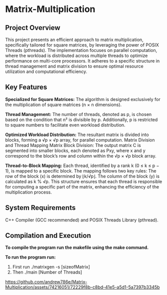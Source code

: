 # Matrix-Multiplication
## Project Overview
This project presents an efficient approach to matrix multiplication, specifically tailored for square matrices, by leveraging the power of POSIX Threads (pthreads). The implementation focuses on parallel computation, where the workload is distributed across multiple threads to optimize performance on multi-core processors. It adheres to a specific structure in thread management and matrix division to ensure optimal resource utilization and computational efficiency.

## Key Features
**Specialized for Square Matrices:** The algorithm is designed exclusively for the multiplication of square matrices (n × n dimensions).

**Thread Management:** The number of threads, denoted as p, is chosen based on the condition that n² is divisible by p. Additionally, p is restricted to square numbers to facilitate even workload distribution.

**Optimized Workload Distribution:** The resultant matrix is divided into blocks, forming a √p × √p array, for parallel computation.
Matrix Division and Thread Mapping
Matrix Block Division: The output matrix C is segmented into smaller blocks, each denoted as Pxy, where x and y correspond to the block’s row and column within the √p × √p block array.

**Thread-to-Block Mapping:** Each thread, identified by a rank k (0 ≤ k ≤ p − 1), is mapped to a specific block. The mapping follows two key rules:
The row of the block (x) is determined by ⌊k/√p⌋.
The column of the block (y) is calculated as k % √p.
This structure ensures that each thread is responsible for computing a specific part of the matrix, enhancing the efficiency of the multiplication process.

## System Requirements
C++ Compiler (GCC recommended) and POSIX Threads Library (pthread).

## Compilation and Execution
**To compile the program run the makefile using the make command.**

**To run the program run:**
1) First run ./matrixgen -s [sizeofMatrix]
2) Then ./main [Number of Threads]

https://github.com/andrew786e/Matrix-Multiplication/assets/74216051/72229f8b-c8bd-41e5-a5d1-5a7397b3345b


